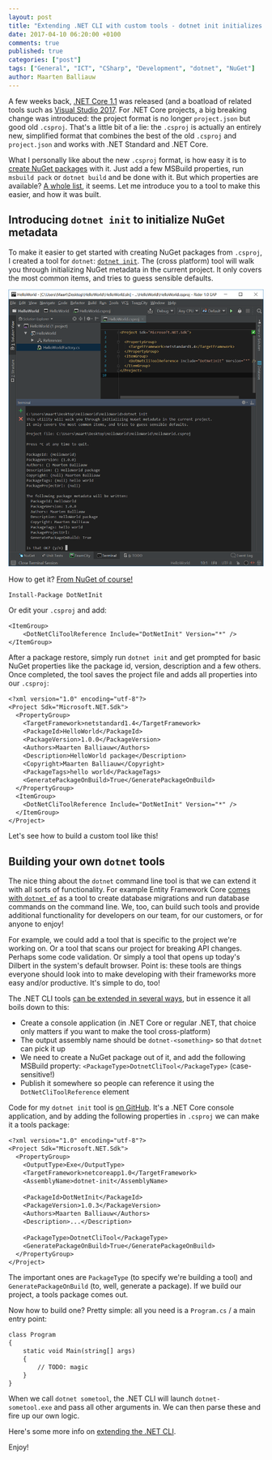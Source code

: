 ```yaml
---
layout: post
title: "Extending .NET CLI with custom tools - dotnet init initializes up your NuGet package"
date: 2017-04-10 06:20:00 +0100
comments: true
published: true
categories: ["post"]
tags: ["General", "ICT", "CSharp", "Development", "dotnet", "NuGet"]
author: Maarten Balliauw
---			
```


A few weeks back, [.NET Core 1.1](https://www.microsoft.com/net/core#windowscmd) was released (and a boatload of related tools such as [Visual Studio 2017](http://www.visualstudio.com). For .NET Core projects, a big breaking change was introduced: the project format is no longer `project.json` but good old `.csproj`. That's a little bit of a lie: the `.csproj` is actually an entirely new, simplified format that combines the best of the old `.csproj` and `project.json` and works with .NET Standard and .NET Core.

What I personally like about the new `.csproj` format, is how easy it is to [create NuGet packages](https://docs.microsoft.com/en-us/nuget/guides/create-net-standard-packages-vs2017) with it. Just add a few MSBuild properties, run `msbuild pack` or `dotnet build` and be done with it. But which properties are available? [A whole list](https://github.com/dotnet/docs/blob/master/docs/core/tools/csproj.md), it seems. Let me introduce you to a tool to make this easier, and how it was built.

## Introducing `dotnet init` to initialize NuGet metadata

To make it easier to get started with creating NuGet packages from `.csproj`, I created a tool for `dotnet`: [`dotnet init`](https://github.com/maartenba/dotnetcli-init). The (cross platform) tool will walk you through initializing NuGet metadata in the current project. It only covers the most common items, and tries to guess sensible defaults.

![dotnet init in action](/images/2017-04-10-extending-dotnet-cli-with-custom-tools/tool-in-action.png)

How to get it? [From NuGet of course!](https://www.nuget.org/packages/DotNetInit)

	Install-Package DotNetInit

Or edit your `.csproj` and add:

	<ItemGroup>
		<DotNetCliToolReference Include="DotNetInit" Version="*" />
	</ItemGroup>
	
After a package restore, simply run `dotnet init` and get prompted for basic NuGet properties like the package id, version, description and a few others. Once completed, the tool saves the project file and adds all properties into our `.csproj`:

    <?xml version="1.0" encoding="utf-8"?>
    <Project Sdk="Microsoft.NET.Sdk">
      <PropertyGroup>
        <TargetFramework>netstandard1.4</TargetFramework>
        <PackageId>HelloWorld</PackageId>
        <PackageVersion>1.0.0</PackageVersion>
        <Authors>Maarten Balliauw</Authors>
        <Description>HelloWorld package</Description>
        <Copyright>Maarten Balliauw</Copyright>
        <PackageTags>hello world</PackageTags>
        <GeneratePackageOnBuild>True</GeneratePackageOnBuild>
      </PropertyGroup>
      <ItemGroup>
        <DotNetCliToolReference Include="DotNetInit" Version="*" />
      </ItemGroup>
    </Project>

Let's see how to build a custom tool like this!

## Building your own `dotnet` tools

The nice thing about the `dotnet` command line tool is that we can extend it with all sorts of functionality. For example Entity Framework Core [comes with `dotnet ef`](https://docs.microsoft.com/en-us/ef/core/miscellaneous/cli/dotnet) as a tool to create database migrations and run database commands on the command line. We, too, can build such tools and provide additional functionality for developers on our team, for our customers, or for anyone to enjoy!

For example, we could add a tool that is specific to the project we're working on. Or a tool that scans our project for breaking API changes. Perhaps some code validation. Or simply a tool that opens up today's Dilbert in the system's default browser. Point is: these tools are things everyone should look into to make developing with their frameworks more easy and/or productive. It's simple to do, too!

The .NET CLI tools [can be extended in several ways](https://github.com/dotnet/docs/blob/master/docs/core/tools/extensibility.md), but in essence it all boils down to this:

* Create a console application (in .NET Core or regular .NET, that choice only matters if you want to make the tool cross-platform)
* The output assembly name should be `dotnet-<something>` so that `dotnet` can pick it up
* We need to create a NuGet package out of it, and add the following MSBuild property: `<PackageType>DotnetCliTool</PackageType>` (case-sensitive!)
* Publish it somewhere so people can reference it using the `DotNetCliToolReference` element

Code for my `dotnet init` tool is [on GitHub](https://github.com/maartenba/dotnetcli-init). It's a .NET Core console application, and by adding the following properties in `.csproj` we can make it a tools package:

    <?xml version="1.0" encoding="utf-8"?>
    <Project Sdk="Microsoft.NET.Sdk">
      <PropertyGroup>
        <OutputType>Exe</OutputType>
        <TargetFramework>netcoreapp1.0</TargetFramework>
        <AssemblyName>dotnet-init</AssemblyName>
        
        <PackageId>DotNetInit</PackageId>
        <PackageVersion>1.0.3</PackageVersion>
        <Authors>Maarten Balliauw</Authors>
        <Description>...</Description>
        
        <PackageType>DotnetCliTool</PackageType>
        <GeneratePackageOnBuild>True</GeneratePackageOnBuild>
      </PropertyGroup>
    </Project>

The important ones are `PackageType` (to specify we're building a tool) and `GeneratePackageOnBuild` (to, well, generate a package). If we build our project, a tools package comes out.

Now how to build one? Pretty simple: all you need is a `Program.cs` / a main entry point:

    class Program
    {
        static void Main(string[] args)
        {
            // TODO: magic
        }
    }

When we call `dotnet sometool`, the .NET CLI will launch `dotnet-sometool.exe` and pass all other arguments in. We can then parse these and fire up our own logic.

Here's some more info on [extending the .NET CLI](https://github.com/dotnet/docs/blob/master/docs/core/tools/extensibility.md).

Enjoy!
